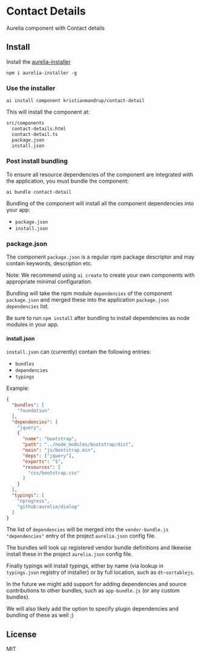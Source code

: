 # Contact Details

Aurelia component with Contact details

## Install

Install the [aurelia-installer](https://github.com/kristianmandrup/aurelia-installer)

`npm i aurelia-installer -g`

### Use the installer

`ai install component kristianmandrup/contact-detail`

This will install the component at:

```bash
src/components
  contact-details.html
  contact-detail.ts
  package.json
  install.json
```

### Post install bundling

To ensure all resource dependencies of the component are integrated with the application, you must bundle the component:

`ai bundle contact-detail`

Bundling of the component  will install all the component dependencies into your app:

- `package.json`
- `install.json`

### package.json

The component `package.json` is a regular npm package descriptor and may contain keywords, description etc. 

Note: We recommend using `ai create` to create your own components with appropriate minimal configuration.

Bundling will take the npm module `dependencies` of the component `package.json` and merged these into the application `package.json` `dependencies` list.

Be sure to run `npm install` after bundling to install dependencies as node modules in your app.

#### install.json

`install.json` can (currently) contain the following entries:

- `bundles`
- `dependencies`
- `typings`

Example:

```json
{
  "bundles": [
    "foundation"
  ],
  "dependencies": [
    "jquery",
    {
      "name": "bootstrap",
      "path": "../node_modules/bootstrap/dist",
      "main": "js/bootstrap.min",
      "deps": ["jquery"],
      "exports": "$",
      "resources": [
        "css/bootstrap.css"
      ]
    }
  ],
  "typings": [
    "nprogress",
    "github:aurelia/dialog"
  ]
}
```

The list of `dependencies` will be merged into the `vendor-bundle.js` `"dependencies"` entry of the project `aurelia.json` config file.

The bundles will look up registered vendor bundle definitions and likewise install these in the project `aurelia.json` config file.

Finally typings will install typings, either by name (via lookup in `typings.json` registry of installer) or by full location, such as `dt~sortablejs`.

In the future we might add support for adding dependencies and source contributions to other bundles, such as `app-bundle.js` (or any custom bundles).

We will also likely add the option to specify plugin dependencies and bundling of these as well ;)

## License

MIT
